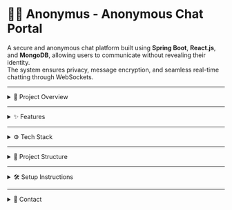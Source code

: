 # 🕵️‍♂️ Anonymus - Anonymous Chat Portal

A secure and anonymous chat platform built using **Spring Boot**, **React.js**, and **MongoDB**, allowing users to communicate without revealing their identity.  
The system ensures privacy, message encryption, and seamless real-time chatting through WebSockets.

---

<details>
<summary>🚀 Project Overview</summary>

The **Anonymus Chat Portal** is designed for users who want to communicate without revealing their personal identity.  
It allows users to join chat sessions, send and receive messages anonymously, and experience a safe communication environment.

This project combines the power of:
- **Spring Boot (Backend)** for REST API, WebSocket, and MongoDB integration.  
- **React.js (Frontend)** for responsive, real-time UI.  
- **MongoDB** for secure message and user data storage.  

</details>

---

<details>
<summary>✨ Features</summary>

✅ User registration and login with email verification (OTP-based).  
✅ Anonymous chat sessions (no usernames displayed in chat).  
✅ Secure message storage using MongoDB.  
✅ WebSocket integration for real-time messaging.  
✅ Environment variable support using `.env` file.  
✅ RESTful API endpoints for chat, users, and sessions.  
✅ CORS enabled for frontend-backend communication.  

</details>

---

<details>
<summary>⚙️ Tech Stack</summary>

**Frontend:** React.js, HTML, CSS, JavaScript  
**Backend:** Spring Boot, Java 17, WebSocket  
**Database:** MongoDB  
**Authentication:** OTP-based Email verification  
**Environment Management:** Dotenv  
**Build Tool:** Maven  

</details>

---

<details>
<summary>📁 Project Structure</summary>

### 🗂️ Root Folder

```bash
Anonymus/
├── Backend/
├── Frontend/
└── README.md
Backend
Backend/
├── src/
│   ├── main/
│   │   ├── java/com/Anonymus_Backend/
│   │   │   ├── controller/      # REST Controllers
│   │   │   ├── model/           # Entity classes
│   │   │   ├── service/         # Business logic
│   │   │   ├── repository/      # MongoDB Repositories
│   │   │   ├── config/          # Config files (CORS, EnvConfig, WebSocket)
│   │   │   └── BackendApplication.java  # Spring Boot main file
│   │   └── resources/
│   │       ├── application.properties
│   │       ├── static/
│   │       └── templates/
│   └── test/
└── pom.xml

Frontend
Frontend/
├── src/
│   ├── components/   # React components
│   ├── pages/        # UI pages (Login, Chat, Home)
│   ├── services/     # API services
│   ├── App.js        # Main routing logic
│   └── index.js      # Entry point
├── public/
│   ├── index.html
│   └── favicon.ico
└── package.json
```
</details>

---

<details>
  <summary>🛠️ Setup Instructions</summary>

  ### Clone the repository
  ```bash
  git clone https://github.com/your-username/Anonymus.git
  cd Anonymus
```
  ### Setup Backend
  ```bash
  cd Backend
# Add your environment variables in .env
# Example .env file for Anonymus Project

MONGODB_URI=your_mongodb_connection_string
MONGODB_DATABASE=anonymus_chat
GOOGLE_CLIENT_ID=your_google_client_id
GOOGLE_CLIENT_SECRET=your_google_client_secret

FRONTEND_URL=http://localhost:5173


mvn spring-boot:run
```
 ### Setup Frontend
 ```bash
cd Frontend
npm install
npm start
# Add your environment variables in .env
VITE_BASE_URL=http://localhost:8080
```
### Access the App

Frontend: http://localhost:3000

Backend: http://localhost:8080

</details>

---
<details>
<summary>📧 Contact</summary>

**Authors:**  
Pavan Yegireddy  
Ashok Bavireddy  

**Email:**  
📩 [pavany3712@gmail.com](mailto:pavany3712@gmail.com)  
📩 [ashuashok@gmail.com](mailto:ashuashok@gmail.com)  

**GitHub:**  
🔗 [github.com/yegireddypavan](https://github.com/yegireddypavan)

</details>
